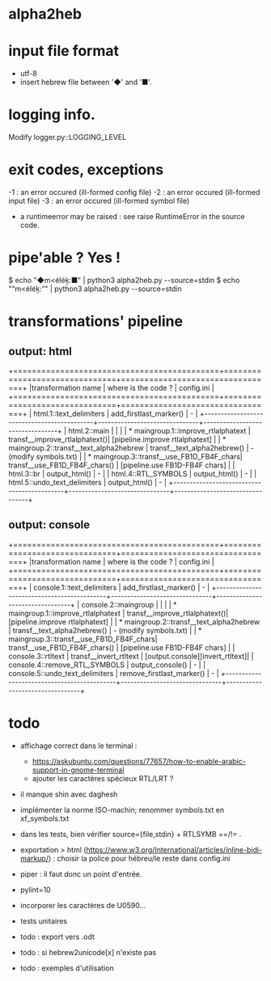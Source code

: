 # alpha2heb

# input file format
* utf-8
* insert hebrew file between '◆' and '■'.

# logging info.
Modify logger.py::LOGGING_LEVEL

# exit codes, exceptions
-1 : an error occured (ill-formed config file)
-2 : an error occured (ill-formed input file)
-3 : an error occured (ill-formed symbol file)

* a runtimeerror may be raised : see raise RuntimeError in the source code.

# pipe'able ? Yes !
$ echo "◆m<éléḵ:■" | python3 alpha2heb.py --source=stdin
$ echo "“m<éléḵ:”" | python3 alpha2heb.py --source=stdin

# transformations' pipeline
## output: html

+============================================+===============================+=================================+
|transformation name                         | where is the code ?           | config.ini                      |
+============================================+===============================+=================================+
| html.1::text_delimiters                    | add_firstlast_marker()        | -                               |
+--------------------------------------------+-------------------------------+---------------------------------+
| html.2::main                               |                               |                                 |
|  * maingroup.1::improve_rtlalphatext       | transf__improve_rtlalphatext()| [pipeline.improve rtlalphatext] |
|  * maingroup.2::transf__text_alpha2hebrew  | transf__text_alpha2hebrew()   | - (modify symbols.txt)          |
|  * maingroup.3::transf__use_FB1D_FB4F_chars| transf__use_FB1D_FB4F_chars() | [pipeline.use FB1D-FB4F chars]  |
| html.3::br                                 | output_html()                 | -                               |
| html.4::RTL_SYMBOLS                        | output_html()                 | -                               |
| html.5::undo_text_delimiters               | output_html()                 | -                               |
+--------------------------------------------+-------------------------------+---------------------------------+

## output: console

+============================================+===============================+=================================+
|transformation name                         | where is the code ?           | config.ini                      |
+============================================+===============================+=================================+
| console.1::text_delimiters                 | add_firstlast_marker()        | -                               |
+--------------------------------------------+-------------------------------+---------------------------------+
| console.2::maingroup                       |                               |                                 |
|  * maingroup.1::improve_rtlalphatext       | transf__improve_rtlalphatext()| [pipeline.improve rtlalphatext] |
|  * maingroup.2::transf__text_alpha2hebrew  | transf__text_alpha2hebrew()   | - (modify symbols.txt)          |
|  * maingroup.3::transf__use_FB1D_FB4F_chars| transf__use_FB1D_FB4F_chars() | [pipeline.use FB1D-FB4F chars]  |
| console.3::rtltext                         | transf__invert_rtltext        | [output.console][invert_rtltext]|
| console.4::remove_RTL_SYMBOLS              | output_console()              | -                               |
| console.5::undo_text_delimiters            | remove_firstlast_marker()     | -                               |
+--------------------------------------------+-------------------------------+---------------------------------+

# todo
- affichage correct dans le terminal :
  - https://askubuntu.com/questions/77657/how-to-enable-arabic-support-in-gnome-terminal
  - ajouter les caractères spécieux RTL/LRT ?

- il manque shin avec daghesh
- implémenter la norme ISO-machin; renommer symbols.txt en xf_symbols.txt
- dans les tests, bien vérifier source={file,stdin} + RTLSYMB ==/!= .
- exportation > html (https://www.w3.org/International/articles/inline-bidi-markup/) : choisir la police pour hébreu/le reste dans config.ini
- piper : il faut donc un point d'entrée.
- pylint=10
- incorporer les caractères de U0590...
- tests unitaires
- todo : export vers .odt
- todo : si hebrew2unicode[x] n'existe pas
- todo : exemples d'utilisation

